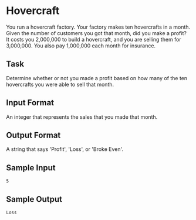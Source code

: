 # Hovercraft

You run a hovercraft factory. Your factory makes ten hovercrafts in a month. Given the number of customers you got that
month, did you make a profit? It costs you 2,000,000 to build a hovercraft, and you are selling them for 3,000,000. You
also pay 1,000,000 each month for insurance.

## Task

Determine whether or not you made a profit based on how many of the ten hovercrafts you were able to sell that month.

## Input Format

An integer that represents the sales that you made that month.

## Output Format

A string that says 'Profit', 'Loss', or 'Broke Even'.

## Sample Input

`5`

## Sample Output

`Loss`
